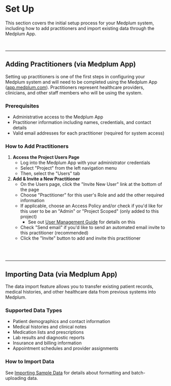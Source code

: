 # Set Up

This section covers the initial setup process for your Medplum system, including how to add practitioners and import existing data through the Medplum App.

<br />

--- 

## **Adding Practitioners (via Medplum App)**

Setting up practitioners is one of the first steps in configuring your Medplum system and will need to be completed using the Medplum App ([app.medplum.com](https://app.medplum.com/)). Practitioners represent healthcare providers, clinicians, and other staff members who will be using the system.

### **Prerequisites**

* Administrative access to the Medplum App  
* Practitioner information including names, credentials, and contact details  
* Valid email addresses for each practitioner (required for system access)

### **How to Add Practitioners**

1. **Access the Project Users Page**  
   * Log into the Medplum App with your administrator credentials  
   * Select "Project" from the left navigation menu
   * Then, select the "Users" tab
2. **Add & Invite a New Practitioner**  
   * On the Users page, click the "Invite New User" link at the bottom of the page  
   * Choose "Practitioner" for this user's Role and add the other required information
   * If applicable, choose an Access Policy and/or check if you'd like for this user to be an "Admin" or "Project Scoped" (only added to this project)
      * See out [User Management Guide](https://www.medplum.com/docs/auth/user-management-guide) for details on this
   * Check "Send email" if you'd like to send an automated email invite to this practitioner (recommended)
   * Click the "Invite" button to add and invite this practitioner

<br />
<br />

--- 

## **Importing Data (via Medplum App)**

The data import feature allows you to transfer existing patient records, medical histories, and other healthcare data from previous systems into Medplum.

### **Supported Data Types**

* Patient demographics and contact information  
* Medical histories and clinical notes  
* Medication lists and prescriptions  
* Lab results and diagnostic reports  
* Insurance and billing information  
* Appointment schedules and provider assignments

### **How to Import Data**

See [Importing Sample Data](https://www.medplum.com/docs/tutorials/importing-sample-data) for details about formatting and batch-uploading data. 

<br />
